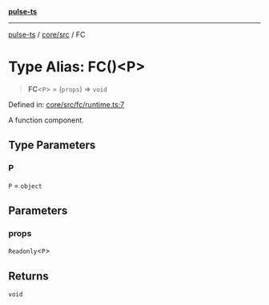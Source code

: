 [**pulse-ts**](../../../README.md)

***

[pulse-ts](../../../README.md) / [core/src](../README.md) / FC

# Type Alias: FC()\<P\>

> **FC**\<`P`\> = (`props`) => `void`

Defined in: [core/src/fc/runtime.ts:7](https://github.com/jlehett/pulse-ts/blob/95f7e0ab0aafbcd2aad691251c554317b3dfe19c/packages/core/src/fc/runtime.ts#L7)

A function component.

## Type Parameters

### P

`P` = `object`

## Parameters

### props

`Readonly`\<`P`\>

## Returns

`void`
